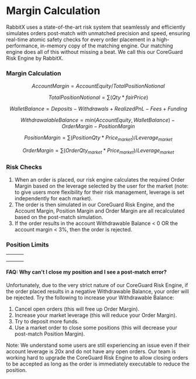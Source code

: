 # Margin Calculation

RabbitX uses a state-of-the-art risk system that seamlessly and efficiently simulates orders post-match with unmatched precision and speed, ensuring real-time atomic safety checks for every order placement in a high-performance, in-memory copy of the matching engine. Our matching engine does all of this without missing a beat. We call this our CoreGuard Risk Engine by RabbitX.

### Margin Calculation

$$
AccountMargin=AccountEquity/TotalPositionNotional
$$

$$
TotalPositionNotional=\sum (Qty*fairPrice)
$$

$$
WalletBalance = Deposits - Withdrawals + RealizedPnL - Fees + Funding
$$

$$
Withdrawalable Balance = min(Account Equity, Wallet Balance) - Order Margin - Position Margin
$$

$$
PositionMargin=\sum(PositionQty*Price_{market})/Leverage_{market}
$$

$$
OrderMargin=\sum(OrderQty_{market}*Price_{market})/Leverage_{market}
$$

### Risk Checks

1. When an order is placed, our risk engine calculates the required Order Margin based on the leverage selected by the user for the market (note: to give users more flexibility for their risk management, leverage is set independently for each market).
2. The order is then simulated in our CoreGuard Risk Engine, and the Account Margin, Position Margin and Order Margin are all recalculated based on the post-match simulation.
3. If the order results in the account Withdrawable Balance < 0 OR the account margin < 3%, then the order is rejected.

### Position Limits

|   |   |   |
| - | - | - |
|   |   |   |
|   |   |   |
|   |   |   |







#### FAQ: Why can't I close my position and I see a post-match error?

Unfortunately, due to the very strict nature of our CoreGuard Risk Engine, if the order placed results in a negative Withdrawable Balance, your order will be rejected. Try the following to increase your Withdrawable Balance:

1. Cancel open orders (this will free up Order Margin).
2. Increase your market leverage (this will reduce your Order Margin).
3. Try to deposit more funds.
4. Use a market order to close some positions (this will decrease your post-match Position Margin).

Note: We understand some users are still experiencing an issue even if their account leverage is 20x and do not have any open orders. Our team is working hard to upgrade the CoreGuard Risk Engine to allow closing orders to be accepted as long as the order is immediately executable to reduce the position.
